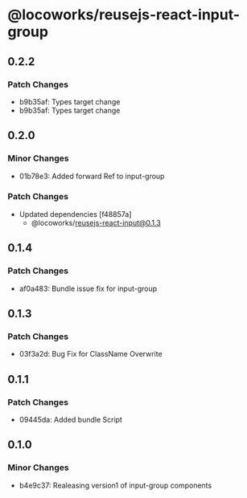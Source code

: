 # @locoworks/reusejs-react-input-group

## 0.2.2

### Patch Changes

- b9b35af: Types target change
- b9b35af: Types target change

## 0.2.0

### Minor Changes

- 01b78e3: Added forward Ref to input-group

### Patch Changes

- Updated dependencies [f48857a]
  - @locoworks/reusejs-react-input@0.1.3

## 0.1.4

### Patch Changes

- af0a483: Bundle issue fix for input-group

## 0.1.3

### Patch Changes

- 03f3a2d: Bug Fix for ClassName Overwrite

## 0.1.1

### Patch Changes

- 09445da: Added bundle Script

## 0.1.0

### Minor Changes

- b4e9c37: Realeasing version1 of input-group components
